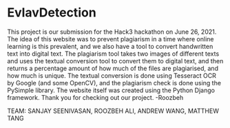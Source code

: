 # EvlavDetection

This project is our submission for the Hack3 hackathon on June 26, 2021. The idea of this website was to prevent plagiarism 
in a time where online learning is this prevalent, and we also have a tool to convert handwritten text into digital text. The
plagiarism tool takes two images of different texts and uses the textual conversion tool to convert them to digital text,
and then returns a percentage amount of how much of the files are plagiarised, and how much is unique. The textual conversion 
is done using Tesseract OCR by Google (and some OpenCV), and the plagiarism check is done using the PySimple library. The
website itself was created using the Python Django framework. Thank you for checking out our project. -Roozbeh

TEAM: SANJAY SEENIVASAN,
      ROOZBEH ALI,
      ANDREW WANG,
      MATTHEW TANG
